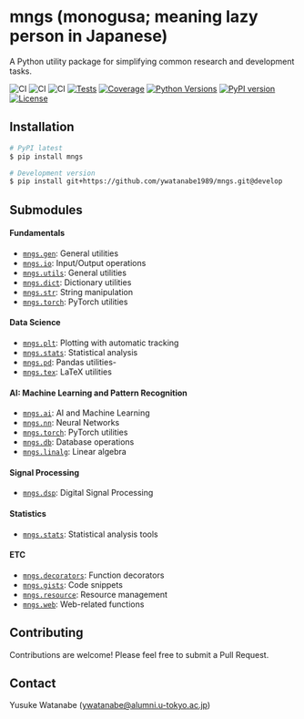 <!-- ---
!-- title: README.md
!-- author: ywatanabe
!-- date: 2024-11-04 03:24:26
!-- --- -->


# mngs (monogusa; meaning lazy person in Japanese)
A Python utility package for simplifying common research and development tasks.

<!-- badges -->
![CI](https://github.com/ywatanabe1989/mngs/actions/workflows/pypi_latest.yml/badge.svg)
![CI](https://github.com/ywatanabe1989/mngs/actions/workflows/latest_release.yml/badge.svg)
![CI](https://github.com/ywatanabe1989/mngs/actions/workflows/develop.yml/badge.svg)
[![Tests](https://github.com/ywatanabe1989/mngs/actions/workflows/tests.yml/badge.svg)](https://github.com/ywatanabe1989/mngs/actions/workflows/tests.yml)
[![Coverage](https://codecov.io/gh/ywatanabe1989/mngs/branch/main/graph/badge.svg)](https://codecov.io/gh/ywatanabe1989/mngs)
[![Python Versions](https://img.shields.io/pypi/pyversions/mngs.svg)](https://pypi.org/project/mngs/)
[![PyPI version](https://badge.fury.io/py/mngs.svg)](https://badge.fury.io/py/mngs)
[![License](https://img.shields.io/github/license/ywatanabe1989/mngs.svg)](https://github.com/ywatanabe1989/mngs/blob/main/LICENSE)

<!-- <\!-- logo -\->
 !-- <div style="text-align: center;">
 !--     <img src="./docs/lazy_python.gif" alt="Lazy Python" width="200px">
 !-- </div> -->

## Installation
```bash
# PyPI latest
$ pip install mngs

# Development version
$ pip install git+https://github.com/ywatanabe1989/mngs.git@develop
```

## Submodules
#### Fundamentals
- [`mngs.gen`](./src/mngs/gen#readme): General utilities
- [`mngs.io`](./src/mngs/io#readme): Input/Output operations
- [`mngs.utils`](./src/mngs/utils#readme): General utilities
- [`mngs.dict`](./src/mngs/dict#readme): Dictionary utilities
- [`mngs.str`](./src/mngs/str#readme): String manipulation
- [`mngs.torch`](./src/mngs/torch#readme): PyTorch utilities

#### Data Science
- [`mngs.plt`](./src/mngs/plt#readme): Plotting with automatic tracking
- [`mngs.stats`](./src/mngs/stats#readme): Statistical analysis
- [`mngs.pd`](./src/mngs/pd#readme): Pandas utilities- 
- [`mngs.tex`](./src/mngs/tex#readme): LaTeX utilities

#### AI: Machine Learning and Pattern Recognition
- [`mngs.ai`](./src/mngs/ai#readme): AI and Machine Learning
- [`mngs.nn`](./src/mngs/nn#readme): Neural Networks
- [`mngs.torch`](./src/mngs/torch#readme): PyTorch utilities
- [`mngs.db`](./src/mngs/db#readme): Database operations
- [`mngs.linalg`](./src/mngs/linalg#readme): Linear algebra

#### Signal Processing
- [`mngs.dsp`](./src/mngs/dsp#readme): Digital Signal Processing

#### Statistics
- [`mngs.stats`](./src/mngs/stats#readme): Statistical analysis tools

#### ETC
- [`mngs.decorators`](./src/mngs/decorators#readme): Function decorators
- [`mngs.gists`](./src/mngs/gists#readme): Code snippets
- [`mngs.resource`](./src/mngs/resource#readme): Resource management
- [`mngs.web`](./src/mngs/web#readme): Web-related functions

<!-- ## Documentation
 !-- For detailed documentation, please visit our [GitHub Pages](https://ywatanabe1989.github.io/mngs/). -->

## Contributing
Contributions are welcome! Please feel free to submit a Pull Request.

## Contact
Yusuke Watanabe (ywatanabe@alumni.u-tokyo.ac.jp)

